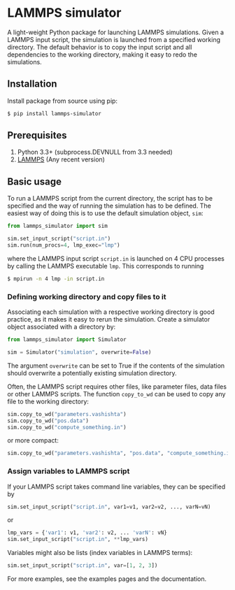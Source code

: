# LAMMPS simulator
A light-weight Python package for launching LAMMPS simulations. Given a LAMMPS input script, the simulation is launched from a specified working directory. The default behavior is to copy the input script and all dependencies to the working directory, making it easy to redo the simulations.

## Installation
Install package from source using pip:
``` bash
$ pip install lammps-simulator
```

## Prerequisites
1. Python 3.3+ (subprocess.DEVNULL from 3.3 needed)
2. [LAMMPS](https://lammps.sandia.gov/) (Any recent version)

## Basic usage
To run a LAMMPS script from the current directory, the script has to be specified and the way of running the simulation has to be defined. The easiest way of doing this is to use the default simulation object, `sim`:
``` python
from lammps_simulator import sim

sim.set_input_script("script.in")
sim.run(num_procs=4, lmp_exec="lmp")
```
where the LAMMPS input script ```script.in``` is launched on 4 CPU processes by calling the LAMMPS executable ```lmp```. This corresponds to running
``` bash
$ mpirun -n 4 lmp -in script.in
```

### Defining working directory and copy files to it
Associating each simulation with a respective working directory is good practice, as it makes it easy to rerun the simulation. Create a simulator object associated with a directory by:
``` python
from lammps_simulator import Simulator

sim = Simulator("simulation", overwrite=False)
```
The argument `overwrite` can be set to True if the contents of the simulation should overwrite a potentially existing simulation directory. 

Often, the LAMMPS script requires other files, like parameter files, data files or other LAMMPS scripts. The function ```copy_to_wd``` can be used to copy any file to the working directory:
``` python
sim.copy_to_wd("parameters.vashishta")
sim.copy_to_wd("pos.data")
sim.copy_to_wd("compute_something.in")
```
or more compact:
``` python
sim.copy_to_wd("parameters.vashishta", "pos.data", "compute_something.in")
```

### Assign variables to LAMMPS script
If your LAMMPS script takes command line variables, they can be specified by
``` python
sim.set_input_script("script.in", var1=v1, var2=v2, ..., varN=vN)
```
or

``` python
lmp_vars = {'var1': v1, 'var2': v2, ... 'varN': vN}
sim.set_input_script("script.in", **lmp_vars)
```

Variables might also be lists (index variables in LAMMPS terms):
``` python
sim.set_input_script("script.in", var=[1, 2, 3])
```

For more examples, see the examples pages and the documentation.
